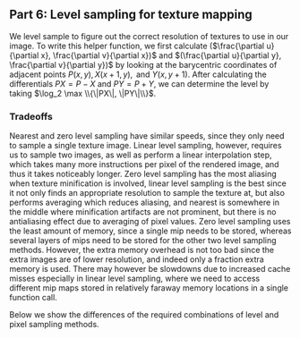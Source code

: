 ## Part 6: Level sampling for texture mapping

We level sample to figure out the correct resolution of textures to
use in our image. To write this helper function, we first calculate
($\frac{\partial u}{\partial x}, \frac{\partial v}{\partial x})$ and
$(\frac{\partial u}{\partial y}, \frac{\partial v}{\partial y})$ by
looking at the barycentric coordinates of adjacent points $P(x,y),
X(x+1, y), \text{ and } Y(x, y+1).$ After calculating the
differentials $PX = P - X$ and $PY = P + Y$, we can determine the
level by taking $\log_2 \max \\{\|PX\|, \|PY\|\\}$.

### Tradeoffs

Nearest and zero level sampling have similar speeds, since they only
need to sample a single texture image. Linear level sampling, however,
requires us to sample two images, as well as perform a linear
interpolation step, which takes many more instructions per pixel of
the rendered image, and thus it takes noticeably longer. Zero level
sampling has the most aliasing when texture minification is involved,
linear level sampling is the best since it not only finds an
appropriate resolution to sample the texture at, but also performs
averaging which reduces aliasing, and nearest is somewhere in the
middle where minification artifacts are not prominent, but there is
no antialiasing effect due to averaging of pixel values. Zero level
sampling uses the least amount of memory, since a single mip needs to
be stored, whereas several layers of mips need to be stored for the
other two level sampling methods. However, the extra memory overhead
is not too bad since the extra images are of lower resolution, and
indeed only a fraction extra memory is used. There may however be
slowdowns due to increased cache misses especially in linear level
sampling, where we need to access different mip maps stored in
relatively faraway memory locations in a single function call.

Below we show the differences of the required combinations of level
and pixel sampling methods.